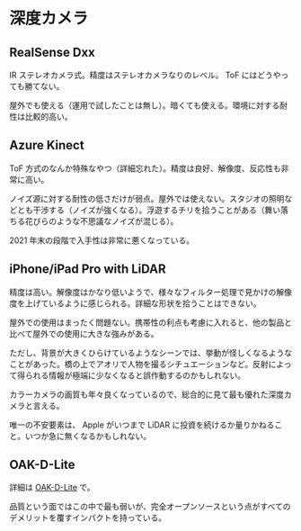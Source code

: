 # 深度カメラ

## RealSense Dxx

IR ステレオカメラ式。精度はステレオカメラなりのレベル。 ToF にはどうやっても勝てない。

屋外でも使える（運用で試したことは無し）。暗くても使える。環境に対する耐性は比較的高い。

## Azure Kinect

ToF 方式のなんか特殊なやつ（詳細忘れた）。精度は良好、解像度、反応性も非常に高い。

ノイズ源に対する耐性の低さだけが弱点。屋外では使えない。スタジオの照明などとも干渉する（ノイズが強くなる）。浮遊するチリを拾うことがある（舞い落ちる花びらのような不思議なノイズが混じる）。

2021 年末の段階で入手性は非常に悪くなっている。

## iPhone/iPad Pro with LiDAR

精度は高い。解像度はかなり低いようで、様々なフィルター処理で見かけの解像度を上げているように感じられる。詳細な形状を拾うことはできない。

屋外での使用はまったく問題ない。携帯性の利点も考慮に入れると、他の製品と比べて屋外での使用に大きな強みがある。

ただし、背景が大きくひらけているようなシーンでは、挙動が怪しくなるようなことがあった。橋の上でアオリで人物を撮るシチュエーションなど。反射によって得られる情報が極端に少なくなると誤作動するのかもしれない。

カラーカメラの画質も年々良くなっているので、総合的に見て最も優れた深度カメラと言える。

唯一の不安要素は、 Apple がいつまで LiDAR に投資を続けるか量りかねること。いつか急に無くなるかもしれない。

## OAK-D-Lite

詳細は [OAK-D-Lite](OAK-D-Lite) で。

品質という面ではこの中で最も弱いが、完全オープンソースという点がすべてのデメリットを覆すインパクトを持っている。